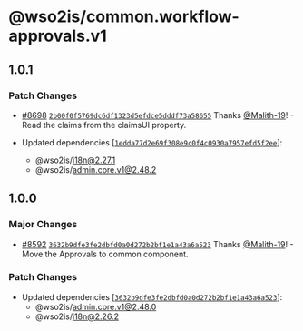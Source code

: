 # @wso2is/common.workflow-approvals.v1

## 1.0.1

### Patch Changes

- [#8698](https://github.com/wso2/identity-apps/pull/8698) [`2b00f0f5769dc6df1323d5efdce5dddf73a58655`](https://github.com/wso2/identity-apps/commit/2b00f0f5769dc6df1323d5efdce5dddf73a58655) Thanks [@Malith-19](https://github.com/Malith-19)! - Read the claims from the claimsUI property.

- Updated dependencies [[`1edda77d2e69f308e9c0f4c0930a7957efd5f2ee`](https://github.com/wso2/identity-apps/commit/1edda77d2e69f308e9c0f4c0930a7957efd5f2ee)]:
  - @wso2is/i18n@2.27.1
  - @wso2is/admin.core.v1@2.48.2

## 1.0.0

### Major Changes

- [#8592](https://github.com/wso2/identity-apps/pull/8592) [`3632b9dfe3fe2dbfd0a0d272b2bf1e1a43a6a523`](https://github.com/wso2/identity-apps/commit/3632b9dfe3fe2dbfd0a0d272b2bf1e1a43a6a523) Thanks [@Malith-19](https://github.com/Malith-19)! - Move the Approvals to common component.

### Patch Changes

- Updated dependencies [[`3632b9dfe3fe2dbfd0a0d272b2bf1e1a43a6a523`](https://github.com/wso2/identity-apps/commit/3632b9dfe3fe2dbfd0a0d272b2bf1e1a43a6a523)]:
  - @wso2is/admin.core.v1@2.48.0
  - @wso2is/i18n@2.26.2
